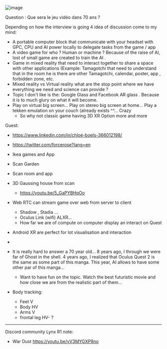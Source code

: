 ![image](https://github.com/EloiStree/HelloAndroidXR/assets/20149493/699a2070-84b4-4ddf-b0db-8e4ec76a4ea2)




Question : Que sera le jeu vidéo dans 70 ans ?

Depending on how the interview is going 4 idea of discussion come to my mind:
- A portable computer block that communicate with your headset with GPC, CPU and AI power locally to delegate tasks from the game / app
- A video game for who ? Human or machine ? Because of the raise of AI, lost of small game are created to train the AI .
- Game in mixed reality that need to interact together to share a space with other applications (Example: Tamagotchi that need to understand that in the room he is there are other Tamagotchi, calendar, poster, app , forbidden zone, etc.
- Mixed reality vs Virtual reality what are the stop point where we have everything we need and science can provide ?
- Topic I don't like is the: Google Glass and Facebook AR glass . Because it is to much glury on what it will become.
- Play on virtual big screen... Play on stereo big screen at home... Play a tekken emulation on your couch (already exists ^^... Crazy
  - So why not classic game having 3D XR Option more and more


Guest:
 - https://www.linkedin.com/in/chloé-boels-366012198/
 - https://twitter.com/forcerose?lang=en



- Ikea games and App

- Scan Garden

- Scan room and app

- 3D Gaussing house from scan
  - https://youtu.be/5_GaPYBHqOo
- Web RTC can stream game over web from server to client
   - Shadow , Stadia ...
   - Oculus Link (wifi) ALXR...
   - How far we are of compute on computer display an interact on Quest
 
- Android XR are perfect for Iot visualisation and interaction

- 


- It is really hard to answer a 70 year old... 8 years ago, I through we were far of Ghost in the shell. 4 years ago, I realized that Oculus Quest 2 is the same as some part of this manga. This year, AI allows to have some other par of this manga...
  - Want to have fun on the topic. Watch the best futuristic movie and how close we are from the realistic part of them...
 


- Body tracking:
  - Feet V
  - Body HV
  - Arms V
  - frontal leg HV- ? 


----------------

Discord community Lynx R1 note:
- War Dust https://youtu.be/yV3MYGXP8no
